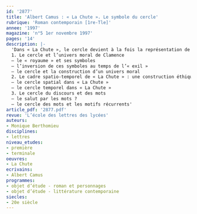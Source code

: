 ```yaml
---
id: '2877'
title: 'Albert Camus : « La Chute ». Le symbole du cercle'
rubrique: 'Roman contemporain [1re-Tle]'
annee: '1997'
magazine: 'n°5 1er novembre 1997'
pages: '14'
description: |-
  'Dans « La Chute », le cercle devient à la fois la représentation de l’univers moral de Clamence, du monde spatio-temporel dans lequel il se situe, de la forme et des fonctions du discours qu’il prononce…
  1. Le cercle et l’univers moral de Clamence
  – le « royaume » et ses symboles
  – l’inversion de ces symboles au temps de l’« exil »
  – le cercle et la construction d’un univers moral
  2. Le cadre spatio-temporel de « La Chute » : une construction éthique
  – le cercle spatial dans « La Chute »
  – le cercle temporel dans « La Chute »
  3. Le cercle du discours et des mots
  – le salut par les mots ?
  – le cercle des mots et les motifs récurrents'
article_pdf: '2877.pdf'
revue: 'L’école des lettres des lycées'
auteurs:
- Monique Berthomieu
disciplines:
- lettres
niveau_etudes:
- première
- terminale
oeuvres:
- La Chute
ecrivains:
- Albert Camus
programmes:
- objet d’étude - roman et personnages
- objet d’étude - littérature contemporaine
siecles:
- 20e siècle
---
```

